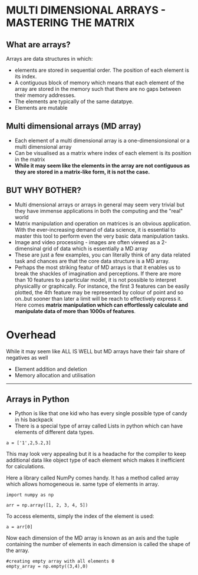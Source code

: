 # MULTI DIMENSIONAL ARRAYS - MASTERING THE MATRIX

## What are arrays?

Arrays are data structures in which:
 * elements are stored in sequential order. The position of each element is its index.
 * A contiguous block of memory which means that each element of the array are stored in the memory such that there are no gaps between their memory addresses.
 * The elements are typically of the same datatpye. 
 * Elements are mutable 

 ## Multi dimensional arrays (MD array)

 * Each element of a multi dimensional array is a one-dimensionsional or a multi dimensional array
 * Can be visualised as a matrix where index of each element is its position in the matrix
 * **While it may seem like the elements in the array are not contiguous as they are stored in a matrix-like form, it is not the case.**

## BUT WHY BOTHER?

* Multi dmensional arrays or arrays in general may seem very trivial but they have immense applications in both the computing and the "real" world
* Matrix manipulation and operation on matrices is an obvious application. With the ever-increasing demand of data science, it is essential to master this tool to perform even the very basic data manipulation tasks.
* Image and video processing - images are often viewed as a 2-dimensinal grid of data which is essentially a MD array
* These are just a few examples, you can literally think of any data related task and chances are that the core data structure is a MD array. 
* Perhaps the most striking featur of MD arrays is that it enables us to break the shackles of imagination and perceptions. If there are more than 10 features to a particular model, it is not possible to interpret physicallly or graphically. For instance, the first 3 features can be easily plotted, the 4th feature may be represented by colour of point and so on..but sooner than later a limit will be reach to effectively express it. Here comes **matrix manipulation which can effortlessly calculate and manipulate data of more than 1000s of features**.

# Overhead

While it may seem like ALL IS WELL but MD arrays have their fair share of negatives as well
* Element addition and deletion
* Memory allocation and utilisation

---

## Arrays in Python

* Python is like that one kid who has every single possible type of candy in his backpack
* There is a special type of array called Lists in python which can have elements of different data types.

`a = ['1',2,5.2,3]`

This may look very appealing but it is a headache for the compiler to keep additional data like object type of each element which makes it inefficient for calculations.

Here a library called NumPy comes handy. It has a method called array which allows homogeneous ie. same type of elements in array.

```
import numpy as np

arr = np.array([1, 2, 3, 4, 5])
```

To access elements, simply the index of the element is used:

```
a = arr[0]
```

Now each dimension of the MD array is known as an axis and the tuple containing the number of elements in each dimension is called the shape of the array.

```
#creating empty array with all elements 0
empty_array = np.empty((3,4),0)
```
